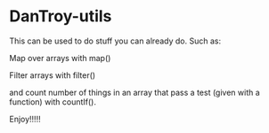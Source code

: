# DanTroy-utils
This can be used to do stuff you can already do. Such as:

Map over arrays with map()

Filter arrays with filter()

and count number of things in an array that pass a test (given with a function) with countIf().

Enjoy!!!!!

